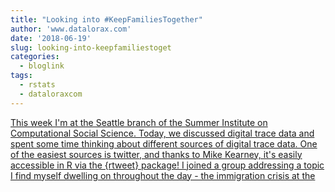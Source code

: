 ```yaml
---
title: "Looking into #KeepFamiliesTogether"
author: 'www.datalorax.com'
date: '2018-06-19'
slug: looking-into-keepfamiliestoget
categories:
  - bloglink
tags:
  - rstats
  - dataloraxcom
---
```


[This week I'm at the Seattle branch of the Summer Institute on Computational Social Science. Today, we discussed digital trace data and spent some time thinking about different sources of digital trace data. One of the easiest sources is twitter, and thanks to Mike Kearney, it's easily accessible in R via the {rtweet} package! I joined a group addressing a topic I find myself dwelling on throughout the day - the immigration crisis at the<i class="fas fa-external-link-alt"></i>](http://www.dandersondata.com/post/looking-into-keepfamiliestogether/)


